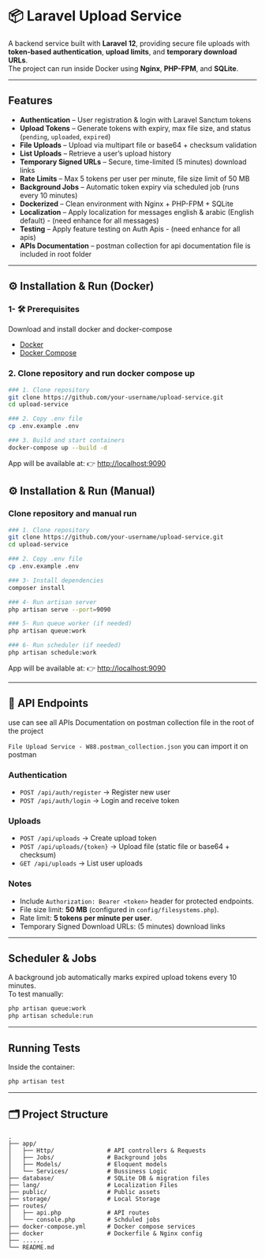 # 📦 Laravel Upload Service

A backend service built with **Laravel 12**, providing secure file uploads with **token-based authentication**, **upload limits**, and **temporary download URLs**.  
The project can run inside Docker using **Nginx**, **PHP-FPM**, and **SQLite**.

---

## Features

- **Authentication** – User registration & login with Laravel Sanctum tokens
- **Upload Tokens** – Generate tokens with expiry, max file size, and status (`pending`, `uploaded`, `expired`)
- **File Uploads** – Upload via multipart file or base64 + checksum validation
- **List Uploads** – Retrieve a user’s upload history
- **Temporary Signed URLs** – Secure, time-limited (5 minutes) download links
- **Rate Limits** – Max 5 tokens per user per minute, file size limit of 50 MB
- **Background Jobs** – Automatic token expiry via scheduled job (runs every 10 minutes)
- **Dockerized** – Clean environment with Nginx + PHP-FPM + SQLite
- **Localization** – Apply localization for messages english & arabic (English default) - (need enhance for all messages)
- **Testing** – Apply feature testing on Auth Apis - (need enhance for all apis)
- **APIs Documentation** – postman collection for api documentation file is included in root folder

---

## ⚙️ Installation & Run (Docker)
### 1- 🛠 Prerequisites 
Download and install docker and docker-compose

- [Docker](https://www.docker.com/)
- [Docker Compose](https://docs.docker.com/compose/)

### 2. Clone repository and run docker compose up
```bash
### 1. Clone repository
git clone https://github.com/your-username/upload-service.git
cd upload-service

### 2. Copy .env file
cp .env.example .env

### 3. Build and start containers
docker-compose up --build -d
```

App will be available at:
👉 [http://localhost:9090](http://localhost:8000)

## ⚙️ Installation & Run (Manual)

### Clone repository and manual run
```bash
### 1. Clone repository
git clone https://github.com/your-username/upload-service.git
cd upload-service

### 2. Copy .env file
cp .env.example .env

### 3- Install dependencies
composer install

### 4- Run artisan server
php artisan serve --port=9090

### 5- Run queue worker (if needed)
php artisan queue:work

### 6- Run scheduler (if needed)
php artisan schedule:work
```

App will be available at:
👉 [http://localhost:9090](http://localhost:8000)

---

## 🔑 API Endpoints
use can see all APIs Documentation on postman collection file in the root of the project

`File Upload Service - W88.postman_collection.json` you can import it on postman
### Authentication
- `POST /api/auth/register` → Register new user
- `POST /api/auth/login` → Login and receive token

### Uploads
- `POST /api/uploads` → Create upload token
- `POST /api/uploads/{token}` → Upload file (static file or base64 + checksum)
- `GET /api/uploads` → List user uploads

### Notes
- Include `Authorization: Bearer <token>` header for protected endpoints.
- File size limit: **50 MB** (configured in `config/filesystems.php`).
- Rate limit: **5 tokens per minute per user**.
- Temporary Signed Download URLs: (5 minutes) download links

---

##  Scheduler & Jobs

A background job automatically marks expired upload tokens every 10 minutes.  
To test manually:

```bash
php artisan queue:work
php artisan schedule:run
```

---

## Running Tests

Inside the container:
```bash
php artisan test
```

---

## 🗂 Project Structure

```
.
├── app/
│   ├── Http/               # API controllers & Requests
│   ├── Jobs/               # Background jobs
│   ├── Models/             # Eloquent models
│   └── Services/           # Bussiness Logic
├── database/               # SQLite DB & migration files
├── lang/                   # Localization Files
├── public/                 # Public assets
├── storage/                # Local Storage
├── routes/
│   ├── api.php             # API routes
│   └── console.php         # Schduled jobs
├── docker-compose.yml      # Docker compose services
├── docker                  # Dockerfile & Nginx config
├── ......
└── README.md
```
